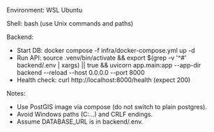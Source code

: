 Environment: WSL Ubuntu

Shell: bash (use Unix commands and paths)

Backend:
  - Start DB: docker compose -f infra/docker-compose.yml up -d
  - Run API: source .venv/bin/activate && export $(grep -v '^#' backend/.env | xargs) || true && uvicorn app.main:app --app-dir backend --reload --host 0.0.0.0 --port 8000
  - Health check: curl http://localhost:8000/health (expect 200)

Notes:
  - Use PostGIS image via compose (do not switch to plain postgres).
  - Avoid Windows paths (C:\...) and CRLF endings.
  - Assume DATABASE_URL is in backend/.env.
